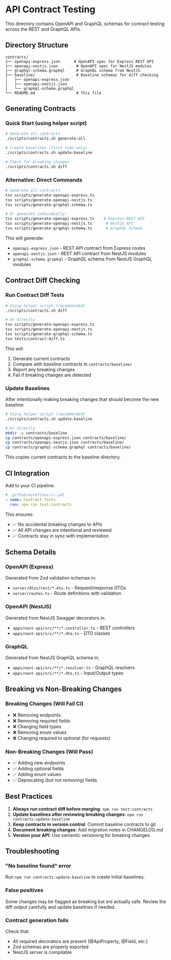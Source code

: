 # API Contract Testing

This directory contains OpenAPI and GraphQL schemas for contract testing across the REST and GraphQL APIs.

## Directory Structure

```
contracts/
├── openapi-express.json      # OpenAPI spec for Express REST API
├── openapi-nestjs.json        # OpenAPI spec for NestJS modules
├── graphql-schema.graphql     # GraphQL schema from NestJS
├── baseline/                  # Baseline schemas for diff checking
│   ├── openapi-express.json
│   ├── openapi-nestjs.json
│   └── graphql-schema.graphql
└── README.md                  # This file
```

## Generating Contracts

### Quick Start (using helper script)

```bash
# Generate all contracts
./scripts/contracts.sh generate:all

# Create baselines (first time only)
./scripts/contracts.sh update-baseline

# Check for breaking changes
./scripts/contracts.sh diff
```

### Alternative: Direct Commands

```bash
# Generate all contracts
tsx scripts/generate-openapi-express.ts
tsx scripts/generate-openapi-nestjs.ts
tsx scripts/generate-graphql-schema.ts

# Or generate individually:
tsx scripts/generate-openapi-express.ts    # Express REST API
tsx scripts/generate-openapi-nestjs.ts      # NestJS API
tsx scripts/generate-graphql-schema.ts      # GraphQL Schema
```

This will generate:
- `openapi-express.json` - REST API contract from Express routes
- `openapi-nestjs.json` - REST API contract from NestJS modules
- `graphql-schema.graphql` - GraphQL schema from NestJS GraphQL modules

## Contract Diff Checking

### Run Contract Diff Tests

```bash
# Using helper script (recommended)
./scripts/contracts.sh diff

# Or directly
tsx scripts/generate-openapi-express.ts
tsx scripts/generate-openapi-nestjs.ts
tsx scripts/generate-graphql-schema.ts
tsx tests/contract-diff.ts
```

This will:
1. Generate current contracts
2. Compare with baseline contracts in `contracts/baseline/`
3. Report any breaking changes
4. Fail if breaking changes are detected

### Update Baselines

After intentionally making breaking changes that should become the new baseline:

```bash
# Using helper script (recommended)
./scripts/contracts.sh update-baseline

# Or directly
mkdir -p contracts/baseline
cp contracts/openapi-express.json contracts/baseline/
cp contracts/openapi-nestjs.json contracts/baseline/
cp contracts/graphql-schema.graphql contracts/baseline/
```

This copies current contracts to the baseline directory.

## CI Integration

Add to your CI pipeline:

```yaml
# .github/workflows/ci.yml
- name: Contract Tests
  run: npm run test:contracts
```

This ensures:
- ✅ No accidental breaking changes to APIs
- ✅ All API changes are intentional and reviewed
- ✅ Contracts stay in sync with implementation

## Schema Details

### OpenAPI (Express)

Generated from Zod validation schemas in:
- `server/dtos/rest/*.dto.ts` - Request/response DTOs
- `server/routes.ts` - Route definitions with validation

### OpenAPI (NestJS)

Generated from NestJS Swagger decorators in:
- `apps/nest-api/src/**/*.controller.ts` - REST controllers
- `apps/nest-api/src/**/*.dto.ts` - DTO classes

### GraphQL

Generated from NestJS GraphQL schema in:
- `apps/nest-api/src/**/*.resolver.ts` - GraphQL resolvers
- `apps/nest-api/src/**/*.dto.ts` - Input/Output types

## Breaking vs Non-Breaking Changes

### Breaking Changes (Will Fail CI)

- ❌ Removing endpoints
- ❌ Removing required fields
- ❌ Changing field types
- ❌ Removing enum values
- ❌ Changing required to optional (for requests)

### Non-Breaking Changes (Will Pass)

- ✅ Adding new endpoints
- ✅ Adding optional fields
- ✅ Adding enum values
- ✅ Deprecating (but not removing) fields

## Best Practices

1. **Always run contract diff before merging**: `npm run test:contracts`
2. **Update baselines after reviewing breaking changes**: `npm run contracts:update-baseline`
3. **Keep contracts in version control**: Commit baseline contracts to git
4. **Document breaking changes**: Add migration notes in CHANGELOG.md
5. **Version your API**: Use semantic versioning for breaking changes

## Troubleshooting

### "No baseline found" error

Run `npm run contracts:update-baseline` to create initial baselines.

### False positives

Some changes may be flagged as breaking but are actually safe. Review the diff output carefully and update baselines if needed.

### Contract generation fails

Check that:
- All required decorators are present (@ApiProperty, @Field, etc.)
- Zod schemas are properly exported
- NestJS server is compilable
